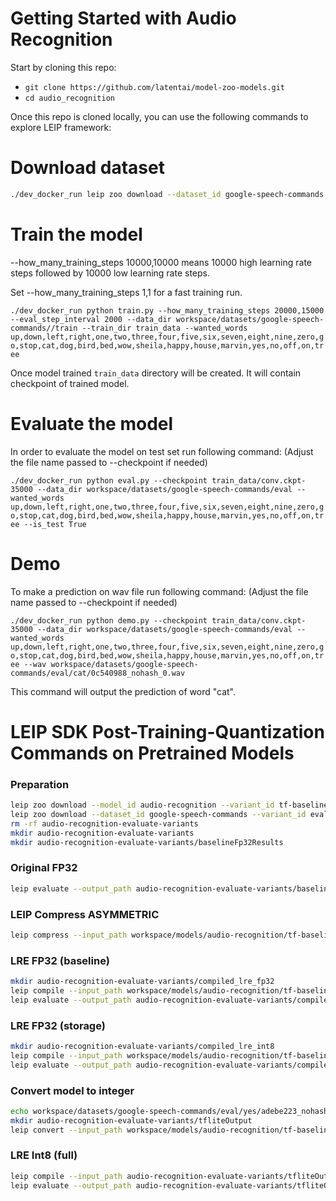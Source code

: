 # Getting Started with Audio Recognition

Start by cloning this repo:
* ```git clone https://github.com/latentai/model-zoo-models.git```
* ```cd audio_recognition```

Once this repo is cloned locally, you can use the following commands to explore LEIP framework:

# Download dataset
```bash
./dev_docker_run leip zoo download --dataset_id google-speech-commands --variant_id v0.02
```
# Train the model

--how_many_training_steps 10000,10000 means 10000 high learning rate steps followed by 10000 low learning rate steps.

Set --how_many_training_steps 1,1 for a fast training run.

`./dev_docker_run python train.py --how_many_training_steps 20000,15000 --eval_step_interval 2000 --data_dir workspace/datasets/google-speech-commands//train --train_dir train_data --wanted_words up,down,left,right,one,two,three,four,five,six,seven,eight,nine,zero,go,stop,cat,dog,bird,bed,wow,sheila,happy,house,marvin,yes,no,off,on,tree`

Once model trained `train_data` directory will be created. It will contain checkpoint of trained model.

# Evaluate the model

In order to evaluate the model on test set run following command:
(Adjust the file name passed to --checkpoint if needed)

`./dev_docker_run python eval.py --checkpoint train_data/conv.ckpt-35000 --data_dir workspace/datasets/google-speech-commands/eval --wanted_words up,down,left,right,one,two,three,four,five,six,seven,eight,nine,zero,go,stop,cat,dog,bird,bed,wow,sheila,happy,house,marvin,yes,no,off,on,tree --is_test True`

# Demo

To make a prediction on wav file run following command:
(Adjust the file name passed to --checkpoint if needed)

`./dev_docker_run python demo.py --checkpoint train_data/conv.ckpt-35000 --data_dir workspace/datasets/google-speech-commands/eval --wanted_words up,down,left,right,one,two,three,four,five,six,seven,eight,nine,zero,go,stop,cat,dog,bird,bed,wow,sheila,happy,house,marvin,yes,no,off,on,tree --wav workspace/datasets/google-speech-commands/eval/cat/0c540988_nohash_0.wav`

This command will output the prediction of word "cat".

# LEIP SDK Post-Training-Quantization Commands on Pretrained Models

### Preparation
```bash
leip zoo download --model_id audio-recognition --variant_id tf-baseline
leip zoo download --dataset_id google-speech-commands --variant_id eval
rm -rf audio-recognition-evaluate-variants
mkdir audio-recognition-evaluate-variants
mkdir audio-recognition-evaluate-variants/baselineFp32Results
```
### Original FP32
```bash
leip evaluate --output_path audio-recognition-evaluate-variants/baselineFp32Results --framework tf --input_path workspace/models/audio-recognition/tf-baseline --test_path workspace/datasets/google-speech-commands/eval/short_index.txt --class_names workspace/datasets/google-speech-commands/eval/class_names.txt
```
### LEIP Compress ASYMMETRIC
```bash
leip compress --input_path workspace/models/audio-recognition/tf-baseline --quantizer asymmetric --bits 8 --output_path audio-recognition-evaluate-variants/checkpointCompressed/
```
### LRE FP32 (baseline)
```bash
mkdir audio-recognition-evaluate-variants/compiled_lre_fp32
leip compile --input_path workspace/models/audio-recognition/tf-baseline --output_path audio-recognition-evaluate-variants/compiled_lre_fp32/bin --input_types=float32 --data_type=float32
leip evaluate --output_path audio-recognition-evaluate-variants/compiled_lre_fp32/ --framework lre --input_types=float32 --input_path audio-recognition-evaluate-variants/compiled_lre_fp32/bin --test_path workspace/datasets/google-speech-commands/eval/short_index.txt --class_names workspace/datasets/google-speech-commands/eval/class_names.txt
```
### LRE FP32 (storage)
```bash
mkdir audio-recognition-evaluate-variants/compiled_lre_int8
leip compile --input_path workspace/models/audio-recognition/tf-baseline --output_path audio-recognition-evaluate-variants/compiled_lre_int8/bin --input_types=uint8 --data_type=int8
leip evaluate --output_path audio-recognition-evaluate-variants/compiled_lre_int8/ --framework lre --input_types=uint8 --input_path audio-recognition-evaluate-variants/compiled_lre_int8/bin --test_path workspace/datasets/google-speech-commands/eval/short_index.txt --class_names workspace/datasets/google-speech-commands/eval/class_names.txt
```
### Convert model to integer
```bash
echo workspace/datasets/google-speech-commands/eval/yes/adebe223_nohash_0.wav > rep_dataset.txt
mkdir audio-recognition-evaluate-variants/tfliteOutput
leip convert --input_path workspace/models/audio-recognition/tf-baseline --framework tflite --output_path audio-recognition-evaluate-variants/tfliteOutput --data_type int8 --policy TfLite --rep_dataset rep_dataset.txt
```
### LRE Int8 (full)
```bash
leip compile --input_path audio-recognition-evaluate-variants/tfliteOutput/model_save/inference_model.cast.tflite --output_path audio-recognition-evaluate-variants/tfliteOutput/model_save/binuint8 --input_types=uint8
leip evaluate --output_path audio-recognition-evaluate-variants/tfliteOutput/model_save/binuint8 --framework lre --input_types=uint8 --input_path audio-recognition-evaluate-variants/tfliteOutput/model_save/binuint8 --test_path workspace/datasets/google-speech-commands/eval/short_index.txt --class_names workspace/datasets/google-speech-commands/eval/class_names.txt --preprocessor speechcommand_uint8
```
